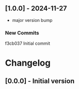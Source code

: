 ## [1.0.0] - 2024-11-27
- major version bump

### New Commits
f3cb037 Initial commit

# Changelog

## [0.0.0] - Initial version
